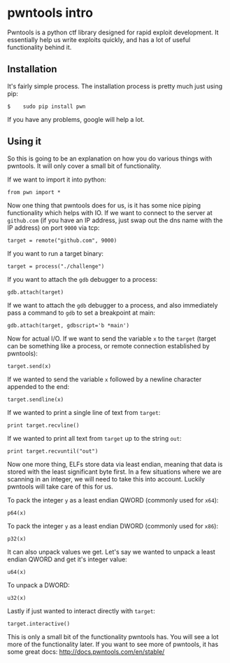 # pwntools intro

Pwntools is a python ctf library designed for rapid exploit development. It essentially help us write exploits quickly, and has a lot of useful functionality behind it.

## Installation

It's fairly simple process. The installation process is pretty much just using pip:

```
$    sudo pip install pwn
```

If you have any problems, google will help a lot.

## Using it

So this is going to be an explanation on how you do various things with pwntools. It will only cover a small bit of functionality.

If we want to import it into python:

```
from pwn import *
```

Now one thing that pwntools does for us, is it has some nice piping functionality which helps with IO. If we want to connect to the server at `github.com` (if you have an IP address, just swap out the dns name with the IP address) on port `9000` via tcp:

```
target = remote("github.com", 9000)
```

If you want to run a target binary:

```
target = process("./challenge")
```

If you want to attach the `gdb` debugger to a process:

```
gdb.attach(target)
```

If we want to attach the `gdb` debugger to a process, and also immediately pass a command to `gdb` to set a breakpoint at main:

```
gdb.attach(target, gdbscript='b *main')
```

Now for actual I/O. If we want to send the variable `x` to the `target` (target can be something like a process, or remote connection established by pwntools):

```
target.send(x)
```

If we wanted to send the variable `x` followed by a newline character appended to the end:

```
target.sendline(x)
```

If we wanted to print a single line of text from `target`:
```
print target.recvline()
```

If we wanted to print all text from `target` up to the string `out`:
```
print target.recvuntil("out")
```

Now one more thing, ELFs store data via least endian, meaning that data is stored with the least significant byte first. In a few situations where we are scanning in an integer, we will need to take this into account. Luckily pwntools will take care of this for us.

To pack the integer `y` as a least endian QWORD (commonly used for `x64`):

```
p64(x)
```

To pack the integer `y` as a least endian DWORD (commonly used for `x86`):
```
p32(x)
```

It can also unpack values we get. Let's say we wanted to unpack a least endian QWORD and get it's integer value:

```
u64(x)
```

To unpack a DWORD:

```
u32(x)
```

Lastly if just wanted to interact directly with `target`:

```
target.interactive()
```

This is only a small bit of the functionality pwntools has. You will see a lot more of the functionality later. If you want to see more of pwntools, it has some great docs: http://docs.pwntools.com/en/stable/